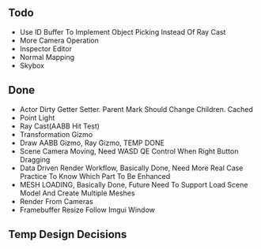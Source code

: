## Todo
- Use ID Buffer To Implement Object Picking Instead Of Ray Cast
- More Camera Operation
- Inspector Editor
- Normal Mapping
- Skybox

## Done
- Actor Dirty Getter Setter. Parent Mark Should Change Children. Cached
- Point Light
- Ray Cast(AABB Hit Test)
- Transformation Gizmo
- Draw AABB Gizmo, Ray Gizmo, TEMP DONE
- Scene Camera Moving, Need WASD QE Control When Right Button Dragging
- Data Driven Render Workflow, Basically Done, Need More Real Case Practice To Know Which Part To Be Enhanced
- MESH LOADING, Basically Done, Future Need To Support Load Scene Model And Create Multiple Meshes
- Render From Cameras
- Framebuffer Resize Follow Imgui Window

## Temp Design Decisions
